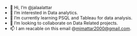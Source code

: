 - 👋 Hi, I’m @jalaalattar
- 👀 I’m interested in Data analytics. 
- 🌱 I’m currently learning PSQL and Tableau for data analysis.
- 💞️ I’m looking to collaborate on Data Related projects. 
- 📫 I am reacable on this email @mjmattar2000@gmail.com.

<!---
jalaalattar/jalaalattar is a ✨ special ✨ repository because its `README.md` (this file) appears on your GitHub profile.
You can click the Preview link to take a look at your changes.
--->
